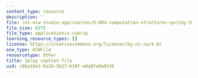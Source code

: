 ```yaml
---
content_type: resource
description: ''
file: /ol-ocw-studio-app/courses/6-004-computation-structures-spring-2017/c0ba10a10a285b27b30fe0a0fe9a0336_K1dbnQDAG8Q.vtt
file_size: 6275
file_type: application/x-subrip
learning_resource_types: []
license: https://creativecommons.org/licenses/by-nc-sa/4.0/
ocw_type: OCWFile
resourcetype: Other
title: 3play caption file
uid: c0ba10a1-0a28-5b27-b30f-e0a0fe9a0336
---
```

